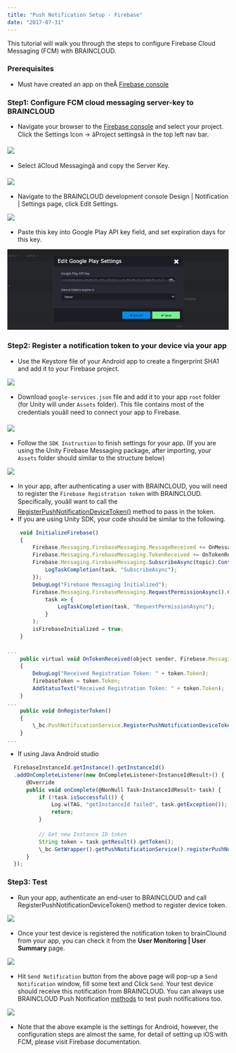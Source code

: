 ```yaml
---
title: "Push Notification Setup - Firebase"
date: "2017-07-31"
---
```


This tutorial will walk you through the steps to configure Firebase Cloud Messaging (FCM) with BRAINCLOUD.

### Prerequisites

- Must have created an app on theÂ [Firebase console](https://console.firebase.google.com/)

### Step1: Configure FCM cloud messaging server-key to BRAINCLOUD

- Navigate your browser to the [Firebase console](https://console.firebase.google.com/) and select your project. Click the Settings Icon -> âProject settingsâ in the top left nav bar.

![](https://downloads.intercomcdn.com/i/o/363163268/df61c0644eed17b7c7720fdd/image.png)

- [](https://downloads.intercomcdn.com/i/o/363163268/df61c0644eed17b7c7720fdd/image.png)Select âCloud Messagingâ and copy the Server Key.

![](https://downloads.intercomcdn.com/i/o/363163674/9784d263d41547231f100d3f/image.png)

- [](https://downloads.intercomcdn.com/i/o/363163674/9784d263d41547231f100d3f/image.png)Navigate to the BRAINCLOUD development console Design | Notification | Settings page, click Edit Settings.

![](https://downloads.intercomcdn.com/i/o/363164687/0b9686fb11a02b479228e124/image.png)

- [](https://downloads.intercomcdn.com/i/o/363164687/0b9686fb11a02b479228e124/image.png)Paste this key into Google Play API key field, and set expiration days for this key.

![](images/image1.png)

### Step2: Register a notification token to your device via your app

- Use the Keystore file of your Android app to create a fingerprint SHA1 and add it to your Firebase project.

![](https://downloads.intercomcdn.com/i/o/363170155/8a1b3fd682b55062c117f921/image.png)

- [](https://downloads.intercomcdn.com/i/o/363170155/8a1b3fd682b55062c117f921/image.png)Download `google-services.json` file and add it to your app `root` folder (for Unity will under `Assets` folder). This file contains most of the credentials youâll need to connect your app to Firebase.

![](https://downloads.intercomcdn.com/i/o/363171394/676a6832ba89d7e8c5d15600/image.png)

- [](https://downloads.intercomcdn.com/i/o/363171394/676a6832ba89d7e8c5d15600/image.png)Follow the `SDK Instruction` to finish settings for your app. (If you are using the Unity Firebase Messaging package, after importing, your `Assets` folder should similar to the structure below)

![](https://downloads.intercomcdn.com/i/o/363172566/c331289185689feda4332a47/image.png)

- [](https://downloads.intercomcdn.com/i/o/363172566/c331289185689feda4332a47/image.png)In your app, after authenticating a user with BRAINCLOUD, you will need to register the `Firebase Registration token` with BRAINCLOUD. Specifically, youâll want to call the [RegisterPushNotificationDeviceToken()](/api/capi/pushnotification/registerpushnotificationdevicetoken) method to pass in the token.
- If you are using Unity SDK, your code should be similar to the following.
```js
    void InitializeFirebase()
    {
        Firebase.Messaging.FirebaseMessaging.MessageReceived += OnMessageReceived;
        Firebase.Messaging.FirebaseMessaging.TokenReceived += OnTokenReceived;
        Firebase.Messaging.FirebaseMessaging.SubscribeAsync(topic).ContinueWithOnMainThread(task => {
            LogTaskCompletion(task, "SubscribeAsync");
        });
        DebugLog("Firebase Messaging Initialized");
        Firebase.Messaging.FirebaseMessaging.RequestPermissionAsync().ContinueWithOnMainThread(
            task => {
                LogTaskCompletion(task, "RequestPermissionAsync");
            }
        );
        isFirebaseInitialized = true;
    } 

...
    public virtual void OnTokenReceived(object sender, Firebase.Messaging.TokenReceivedEventArgs token)
    {
        DebugLog("Received Registration Token: " + token.Token);
        firebaseToken = token.Token;
        AddStatusText("Received Registration Token: " + token.Token);
    }
...
    public void OnRegisterToken()
    {
        \_bc.PushNotificationService.RegisterPushNotificationDeviceToken(Platform.GooglePlayAndroid, firebaseToken, authSuccess\_BCcall, authError\_BCcall);
    }
...
```
- If using Java Android studio
```js
  FirebaseInstanceId.getInstance().getInstanceId()
  .addOnCompleteListener(new OnCompleteListener<InstanceIdResult>() {
      @Override
      public void onComplete(@NonNull Task<InstanceIdResult> task) {
          if (!task.isSuccessful()) {
              Log.w(TAG, "getInstanceId failed", task.getException());
              return;
          }

          // Get new Instance ID token
          String token = task.getResult().getToken();
          \_bc.GetWrapper().getPushNotificationService().registerPushNotificationToken(Platform.GooglePlayAndroid, token, theCallback);
      }
  });
```
### Step3: Test

- Run your app, authenticate an end-user to BRAINCLOUD and call RegisterPushNotificationDeviceToken() method to register device token.

![](https://downloads.intercomcdn.com/i/o/363178357/3c1e5a09827267caede11b8d/image.png)

- [](https://downloads.intercomcdn.com/i/o/363178357/3c1e5a09827267caede11b8d/image.png)Once your test device is registered the notification token to brainClound from your app, you can check it from the **User** **Monitoring | User Summary** page.

![](https://downloads.intercomcdn.com/i/o/363176360/1474feee11f5367407b4e4b1/image.png)

- [](https://downloads.intercomcdn.com/i/o/363176360/1474feee11f5367407b4e4b1/image.png)Hit `Send Notification` button from the above page will pop-up a `Send Notification` window, fill some text and Click `Send`. Your test device should receive this notification from BRAINCLOUD. You can always use BRAINCLOUD Push Notification [methods](/api/capi/pushnotification) to test push notifications too.

![](https://downloads.intercomcdn.com/i/o/363181329/3755b318ffa0dd79912cbb1f/image.png)

- [](https://downloads.intercomcdn.com/i/o/363181329/3755b318ffa0dd79912cbb1f/image.png)Note that the above example is the settings for Android, however, the configuration steps are almost the same, for detail of setting up iOS with FCM, please visit Firebase documentation.
